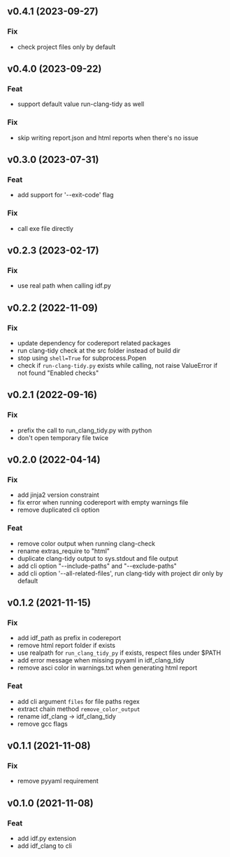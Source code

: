 ## v0.4.1 (2023-09-27)

### Fix

- check project files only by default

## v0.4.0 (2023-09-22)

### Feat

- support default value run-clang-tidy as well

### Fix

- skip writing report.json and html reports when there's no issue

## v0.3.0 (2023-07-31)

### Feat

- add support for '--exit-code' flag

### Fix

- call exe file directly

## v0.2.3 (2023-02-17)

### Fix

- use real path when calling idf.py

## v0.2.2 (2022-11-09)

### Fix

- update dependency  for codereport related packages
- run clang-tidy check at the src folder instead of build dir
- stop using `shell=True` for subprocess.Popen
- check if `run-clang-tidy.py` exists while calling, not raise ValueError if not found "Enabled checks"

## v0.2.1 (2022-09-16)

### Fix

- prefix the call to run_clang_tidy.py with python
- don't open temporary file twice

## v0.2.0 (2022-04-14)

### Fix

- add jinja2 version constraint
- fix error when running codereport with empty warnings file
- remove duplicated cli option

### Feat

- remove color output when running clang-check
- rename extras_require to "html"
- duplicate clang-tidy output to sys.stdout and file output
- add cli option "--include-paths" and "--exclude-paths"
- add cli option '--all-related-files', run clang-tidy with project dir only by default

## v0.1.2 (2021-11-15)

### Fix

- add idf_path as prefix in codereport
- remove html report folder if exists
- use realpath for `run_clang_tidy_py` if exists, respect files under $PATH
- add error message when missing pyyaml in idf_clang_tidy
- remove asci color in warnings.txt when generating html report

### Feat

- add cli argument `files` for file paths regex
- extract chain method `remove_color_output`
- rename idf_clang -> idf_clang_tidy
- remove gcc flags

## v0.1.1 (2021-11-08)

### Fix

- remove pyyaml requirement

## v0.1.0 (2021-11-08)

### Feat

- add idf.py extension
- add idf_clang to cli
